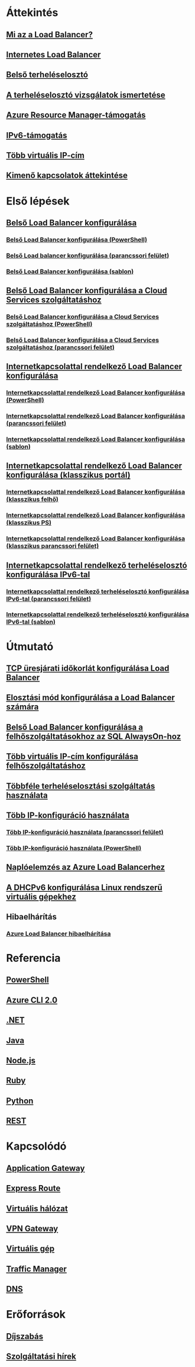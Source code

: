 # Áttekintés
## [Mi az a Load Balancer?](load-balancer-overview.md)
## [Internetes Load Balancer](load-balancer-internet-overview.md)
## [Belső terheléselosztó](load-balancer-internal-overview.md)
## [A terheléselosztó vizsgálatok ismertetése](load-balancer-custom-probe-overview.md)
## [Azure Resource Manager-támogatás](load-balancer-arm.md)
## [IPv6-támogatás](load-balancer-ipv6-overview.md)
## [Több virtuális IP-cím](load-balancer-multivip-overview.md)
## [Kimenő kapcsolatok áttekintése](load-balancer-outbound-connections.md)

# Első lépések

## [Belső Load Balancer konfigurálása](load-balancer-get-started-ilb-arm-portal.md)
### [Belső Load Balancer konfigurálása (PowerShell)](load-balancer-get-started-ilb-arm-ps.md)
### [Belső Load balancer konfigurálása (parancssori felület)](load-balancer-get-started-ilb-arm-cli.md)
### [Belső Load Balancer konfigurálása (sablon)](load-balancer-get-started-ilb-arm-template.md)

## [Belső Load Balancer konfigurálása a Cloud Services szolgáltatáshoz](load-balancer-get-started-ilb-classic-cloud.md)
### [Belső Load Balancer konfigurálása a Cloud Services szolgáltatáshoz (PowerShell)](load-balancer-get-started-ilb-classic-ps.md)
### [Belső Load Balancer konfigurálása a Cloud Services szolgáltatáshoz (parancssori felület)](load-balancer-get-started-ilb-classic-cli.md)

## [Internetkapcsolattal rendelkező Load Balancer konfigurálása](load-balancer-get-started-internet-portal.md)
### [Internetkapcsolattal rendelkező Load Balancer konfigurálása (PowerShell)](load-balancer-get-started-internet-arm-ps.md)
### [Internetkapcsolattal rendelkező Load Balancer konfigurálása (parancssori felület)](load-balancer-get-started-internet-arm-cli.md)
### [Internetkapcsolattal rendelkező Load Balancer konfigurálása (sablon)](load-balancer-get-started-internet-arm-template.md)

## [Internetkapcsolattal rendelkező Load Balancer konfigurálása (klasszikus portál)](load-balancer-get-started-internet-classic-portal.md)
### [Internetkapcsolattal rendelkező Load Balancer konfigurálása (klasszikus felhő)](load-balancer-get-started-internet-classic-cloud.md)
### [Internetkapcsolattal rendelkező Load Balancer konfigurálása (klasszikus PS)](load-balancer-get-started-internet-classic-ps.md)
### [Internetkapcsolattal rendelkező Load Balancer konfigurálása (klasszikus parancssori felület)](load-balancer-get-started-internet-classic-cli.md)

## [Internetkapcsolattal rendelkező terheléselosztó konfigurálása IPv6-tal](load-balancer-ipv6-internet-ps.md)
### [Internetkapcsolattal rendelkező terheléselosztó konfigurálása IPv6-tal (parancssori felület)](load-balancer-ipv6-internet-cli.md)
### [Internetkapcsolattal rendelkező terheléselosztó konfigurálása IPv6-tal (sablon)](load-balancer-ipv6-internet-template.md)

# Útmutató
## [TCP üresjárati időkorlát konfigurálása Load Balancer](load-balancer-tcp-idle-timeout.md)
## [Elosztási mód konfigurálása a Load Balancer számára](load-balancer-distribution-mode.md)
## [Belső Load Balancer konfigurálása a felhőszolgáltatásokhoz az SQL AlwaysOn-hoz](load-balancer-configure-sqlao.md)
## [Több virtuális IP-cím konfigurálása felhőszolgáltatáshoz](load-balancer-multivip.md)
## [Többféle terheléselosztási szolgáltatás használata](../traffic-manager/traffic-manager-load-balancing-azure.md?toc=%2fazure%2fload-balancer%2ftoc.json)
## [Több IP-konfiguráció használata](load-balancer-multiple-ip.md)
### [Több IP-konfiguráció használata (parancssori felület)](load-balancer-multiple-ip-cli.md)
### [Több IP-konfiguráció használata (PowerShell)](load-balancer-multiple-ip-powershell.md)
## [Naplóelemzés az Azure Load Balancerhez](load-balancer-monitor-log.md)
## [A DHCPv6 konfigurálása Linux rendszerű virtuális gépekhez](load-balancer-ipv6-for-linux.md)
## Hibaelhárítás
### [Azure Load Balancer hibaelhárítása](load-balancer-troubleshoot.md)

# Referencia
## [PowerShell](/powershell/resourcemanager/azurerm.network/v3.1.0/azurerm.network)
## [Azure CLI 2.0](/cli/azure/network/lb)
## [.NET](/dotnet/api/microsoft.azure.management.network.models)
## [Java](/java/api/com.microsoft.azure.management.network)
## [Node.js](http://azure.github.io/azure-sdk-for-node/azure-arm-network/latest/LoadBalancers.html)
## [Ruby](http://www.rubydoc.info/gems/azure_mgmt_network/Azure/ARM/Network/LoadBalancers)
## [Python](http://azure-sdk-for-python.readthedocs.io/en/latest/ref/azure.mgmt.network.operations.html#azure.mgmt.network.operations.LoadBalancersOperations)
## [REST](https://msdn.microsoft.com/library/azure/mt163651.aspx)

# Kapcsolódó
## [Application Gateway](/azure/application-gateway/)
## [Express Route](/azure/expressroute/)
## [Virtuális hálózat](/azure/virtual-network/)
## [VPN Gateway](/azure/vpn-gateway/)
## [Virtuális gép](/azure/virtual-machines/)
## [Traffic Manager](/azure/traffic-manager/)
## [DNS](/azure/dns/)

# Erőforrások
## [Díjszabás](https://azure.microsoft.com/pricing/details/load-balancer/)
## [Szolgáltatási hírek](https://azure.microsoft.com/updates/?product=load-balancer)
